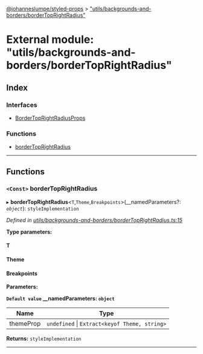 [@johanneslumpe/styled-props](../README.md) > ["utils/backgrounds-and-borders/borderTopRightRadius"](../modules/_utils_backgrounds_and_borders_bordertoprightradius_.md)

# External module: "utils/backgrounds-and-borders/borderTopRightRadius"

## Index

### Interfaces

* [BorderTopRightRadiusProps](../interfaces/_utils_backgrounds_and_borders_bordertoprightradius_.bordertoprightradiusprops.md)

### Functions

* [borderTopRightRadius](_utils_backgrounds_and_borders_bordertoprightradius_.md#bordertoprightradius)

---

## Functions

<a id="bordertoprightradius"></a>

### `<Const>` borderTopRightRadius

▸ **borderTopRightRadius**<`T`,`Theme`,`Breakpoints`>(__namedParameters?: *`object`*): `styleImplementation`

*Defined in [utils/backgrounds-and-borders/borderTopRightRadius.ts:15](https://github.com/johanneslumpe/styled-props/blob/8e709f1/src/utils/backgrounds-and-borders/borderTopRightRadius.ts#L15)*

**Type parameters:**

#### T 
#### Theme 
#### Breakpoints 
**Parameters:**

**`Default value` __namedParameters: `object`**

| Name | Type |
| ------ | ------ |
| themeProp | `undefined` \| `Extract<keyof Theme, string>` |

**Returns:** `styleImplementation`

___

